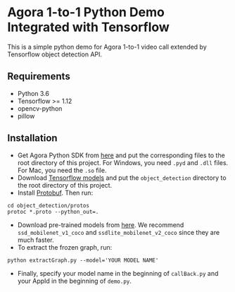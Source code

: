 # Agora 1-to-1 Python Demo Integrated with Tensorflow
This is a simple python demo for Agora 1-to-1 video call extended by Tensorflow object detection API.

## Requirements
- Python 3.6
- Tensorflow >= 1.12
- opencv-python
- pillow

## Installation
- Get Agora Python SDK from [here](https://github.com/AgoraIO-Community/Agora-Python-SDK) and put the corresponding files to the root directory of this project. For Windows, you need `.pyd` and `.dll` files. For Mac, you need the `.so` file.
- Download [Tensorflow models](https://github.com/tensorflow/models) and put the `object_detection` directory to the root directory of this project. 
- Install [Protobuf](https://github.com/protocolbuffers/protobuf/releases). Then run:
```
cd object_detection/protos
protoc *.proto --python_out=.
```
- Download pre-trained models from [here](https://github.com/tensorflow/models/blob/master/research/object_detection/g3doc/detection_model_zoo.md). We recommend `ssd_mobilenet_v1_coco` and `ssdlite_mobilenet_v2_coco` since they are much faster.
- To extract the frozen graph, run:
```
python extractGraph.py --model='YOUR MODEL NAME'
```
- Finally, specify your model name in the beginning of `callBack.py` and your AppId in the beginning of `demo.py`.
